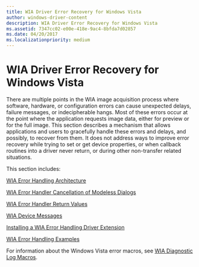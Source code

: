 ```yaml
---
title: WIA Driver Error Recovery for Windows Vista
author: windows-driver-content
description: WIA Driver Error Recovery for Windows Vista
ms.assetid: 7347cc02-e00e-418e-9ac4-8bfda7d02857
ms.date: 04/20/2017
ms.localizationpriority: medium
---
```


# WIA Driver Error Recovery for Windows Vista





There are multiple points in the WIA image acquisition process where software, hardware, or configuration errors can cause unexpected delays, failure messages, or indecipherable hangs. Most of these errors occur at the point where the application requests image data, either for preview or for the full image. This section describes a mechanism that allows applications and users to gracefully handle these errors and delays, and possibly, to recover from them. It does not address ways to improve error recovery while trying to set or get device properties, or when callback routines into a driver never return, or during other non-transfer related situations.

This section includes:

[WIA Error Handling Architecture](wia-error-handling-architecture.md)

[WIA Error Handler Cancellation of Modeless Dialogs](wia-error-handler-cancellation-of-modeless-dialogs.md)

[WIA Error Handler Return Values](wia-error-handler-return-values.md)

[WIA Device Messages](wia-device-messages.md)

[Installing a WIA Error Handling Driver Extension](installing-a-wia-error-handling-driver-extension.md)

[WIA Error Handling Examples](wia-error-handling-example.md)

For information about the Windows Vista error macros, see [WIA Diagnostic Log Macros](wia-diagnostic-log-macros.md).

 

 




